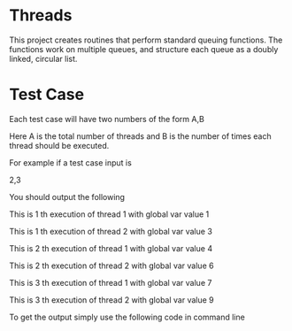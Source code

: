 # Threads

This project creates routines that perform standard queuing functions. 
The functions work on multiple queues, and structure each queue as a doubly linked, circular list.

# Test Case 

Each test case will have two numbers of the form
A,B

Here A is the total number of threads and B is the number of times each thread should be executed.

For example if a test case input is 

2,3

You should output the following


 This is 1 th execution of thread 1 with global var value 1 

 This is 1 th execution of thread 2 with global var value 3 

 This is 2 th execution of thread 1 with global var value 4 

 This is 2 th execution of thread 2 with global var value 6 

 This is 3 th execution of thread 1 with global var value 7 

 This is 3 th execution of thread 2 with global var value 9


To get the output simply use the following code in command line
